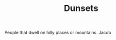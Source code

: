 ---
title: Dunsets
letter: D
permalink: "/definitions/bld-dunsets.html"
body: People that dwell on hilly places or mountains. Jacob
published_at: '2018-07-07'
source: Black's Law Dictionary 2nd Ed (1910)
layout: post
---
